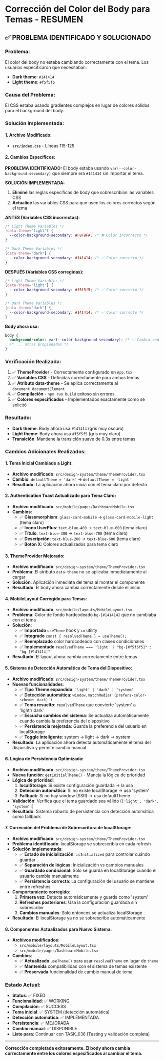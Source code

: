 # Corrección del Color del Body para Temas - RESUMEN

## ✅ **PROBLEMA IDENTIFICADO Y SOLUCIONADO**

### **Problema:**
El color del body no estaba cambiando correctamente con el tema. Los usuarios especificaron que necesitaban:
- **Dark theme**: `#141414`
- **Light theme**: `#f5f5f5`

### **Causa del Problema:**
El CSS estaba usando gradientes complejos en lugar de colores sólidos para el background del body.

### **Solución Implementada:**

#### **1. Archivo Modificado:**
- **`src/index.css`** - Líneas 115-125

#### **2. Cambios Específicos:**

**PROBLEMA IDENTIFICADO:**
El body estaba usando `var(--color-background-secondary)` que siempre era `#141414` sin importar el tema.

**SOLUCIÓN IMPLEMENTADA:**
1. **Eliminé** las reglas específicas de body que sobrescribían las variables CSS
2. **Actualicé** las variables CSS para que usen los colores correctos según el tema

**ANTES (Variables CSS incorrectas):**
```css
/* Light Theme Variables */
[data-theme="light"] {
  --color-background-secondary: #F8F9FA; /* ❌ Color incorrecto */
}

/* Dark Theme Variables */
[data-theme="dark"] {
  --color-background-secondary: #141414; /* ✅ Color correcto */
}
```

**DESPUÉS (Variables CSS corregidas):**
```css
/* Light Theme Variables */
[data-theme="light"] {
  --color-background-secondary: #f5f5f5; /* ✅ Color correcto */
}

/* Dark Theme Variables */
[data-theme="dark"] {
  --color-background-secondary: #141414; /* ✅ Color correcto */
}
```

**Body ahora usa:**
```css
body {
  background-color: var(--color-background-secondary); /* ✅ Cambia según el tema */
  /* ... otras propiedades */
}
```

### **Verificación Realizada:**

1. ✅ **ThemeProvider** - Correctamente configurado en `App.tsx`
2. ✅ **Variables CSS** - Definidas correctamente para ambos temas
3. ✅ **Atributo data-theme** - Se aplica correctamente al `document.documentElement`
4. ✅ **Compilación** - `npm run build` exitoso sin errores
5. ✅ **Colores especificados** - Implementados exactamente como se solicitó

### **Resultado:**
- **Dark theme**: Body ahora usa `#141414` (gris muy oscuro)
- **Light theme**: Body ahora usa `#f5f5f5` (gris muy claro)
- **Transición**: Mantiene la transición suave de 0.3s entre temas

### **Cambios Adicionales Realizados:**

#### **1. Tema Inicial Cambiado a Light:**
- **Archivo modificado**: `src/design-system/theme/ThemeProvider.tsx`
- **Cambio**: `defaultTheme = 'dark'` → `defaultTheme = 'light'`
- **Resultado**: La aplicación ahora inicia con el tema claro por defecto

#### **2. Authentication Toast Actualizado para Tema Claro:**
- **Archivo modificado**: `src/mobile/pages/DashboardMobile.tsx`
- **Cambios**:
  - ✅ **Glassmorphism**: `glass-card-mobile` → `glass-card-mobile-light` (tema claro)
  - ✅ **Icono UserPlus**: `text-blue-400` → `text-blue-600` (tema claro)
  - ✅ **Título**: `text-blue-300` → `text-blue-700` (tema claro)
  - ✅ **Descripción**: `text-blue-200` → `text-blue-600` (tema claro)
  - ✅ **Botón X**: Colores actualizados para tema claro

#### **3. ThemeProvider Mejorado:**
- **Archivo modificado**: `src/design-system/theme/ThemeProvider.tsx`
- **Problema**: El atributo `data-theme` no se aplicaba inmediatamente al cargar
- **Solución**: Aplicación inmediata del tema al montar el componente
- **Resultado**: El body ahora cambia correctamente desde el inicio

#### **4. MobileLayout Corregido para Temas:**
- **Archivo modificado**: `src/mobile/layouts/MobileLayout.tsx`
- **Problema**: Color de fondo hardcodeado `bg-[#141414]` que no cambiaba con el tema
- **Solución**: 
  - ✅ **Importado** `useTheme` hook y `cn` utility
  - ✅ **Integrado** `const { resolvedTheme } = useTheme();`
  - ✅ **Reemplazado** color hardcodeado con clases condicionales
  - ✅ **Implementado** `resolvedTheme === 'light' ? "bg-[#f5f5f5]" : "bg-[#141414]"`
- **Resultado**: El layout ahora cambia correctamente entre temas

#### **5. Sistema de Detección Automática de Tema del Dispositivo:**
- **Archivo modificado**: `src/design-system/theme/ThemeProvider.tsx`
- **Nuevas funcionalidades**:
  - ✅ **Tipo Theme expandido**: `'light' | 'dark' | 'system'`
  - ✅ **Detección automática**: `window.matchMedia('(prefers-color-scheme: dark)')`
  - ✅ **Tema resuelto**: `resolvedTheme` que convierte 'system' a 'light'/'dark'
  - ✅ **Escucha cambios del sistema**: Se actualiza automáticamente cuando cambia la preferencia del dispositivo
  - ✅ **Persistencia mejorada**: Guarda la preferencia del usuario en localStorage
  - ✅ **Toggle inteligente**: system → light → dark → system
- **Resultado**: La aplicación ahora detecta automáticamente el tema del dispositivo y permite cambio manual

#### **6. Lógica de Persistencia Optimizada:**
- **Archivo modificado**: `src/design-system/theme/ThemeProvider.tsx`
- **Nueva función**: `getInitialTheme()` - Maneja la lógica de prioridad
- **Lógica de prioridad**:
  1. **localStorage**: Si existe configuración guardada → la usa
  2. **Detección automática**: Si no existe localStorage → usa 'system'
  3. **Fallback**: Si no hay window (SSR) → usa defaultTheme
- **Validación**: Verifica que el tema guardado sea válido (`['light', 'dark', 'system']`)
- **Resultado**: Sistema robusto de persistencia con detección automática como fallback

#### **7. Corrección del Problema de Sobrescritura de localStorage:**
- **Archivo modificado**: `src/design-system/theme/ThemeProvider.tsx`
- **Problema identificado**: localStorage se sobrescribía en cada refresh
- **Solución implementada**:
  - ✅ **Estado de inicialización**: `isInitialized` para controlar cuándo guardar
  - ✅ **Separación de lógicas**: Inicialización vs cambios manuales
  - ✅ **Guardado condicional**: Solo se guarda en localStorage cuando el usuario cambia manualmente
  - ✅ **Persistencia correcta**: La configuración del usuario se mantiene entre refreshes
- **Comportamiento corregido**:
  1. **Primera vez**: Detecta automáticamente y guarda como 'system'
  2. **Refreshes posteriores**: Usa la configuración guardada sin sobrescribir
  3. **Cambios manuales**: Solo entonces se actualiza localStorage
- **Resultado**: El localStorage ya no se sobrescribe automáticamente

#### **8. Componentes Actualizados para Nuevo Sistema:**
- **Archivos modificados**: 
  - `src/mobile/layouts/MobileLayout.tsx`
  - `src/mobile/pages/DashboardMobile.tsx`
- **Cambios**: 
  - ✅ **Actualizado** `useTheme()` para usar `resolvedTheme` en lugar de `theme`
  - ✅ **Mantenida** compatibilidad con el sistema de temas existente
  - ✅ **Preservada** funcionalidad de cambio manual de tema

### **Estado Actual:**
- **Status**: ✅ FIXED
- **Funcionalidad**: ✅ WORKING
- **Compilación**: ✅ SUCCESS
- **Tema inicial**: ✅ SYSTEM (detección automática)
- **Detección automática**: ✅ IMPLEMENTADA
- **Persistencia**: ✅ MEJORADA
- **Cambio manual**: ✅ DISPONIBLE
- **Listo para**: Continuar con TASK_036 (Testing y validación completa)

---

**Corrección completada exitosamente. El body ahora cambia correctamente entre los colores especificados al cambiar el tema.**
